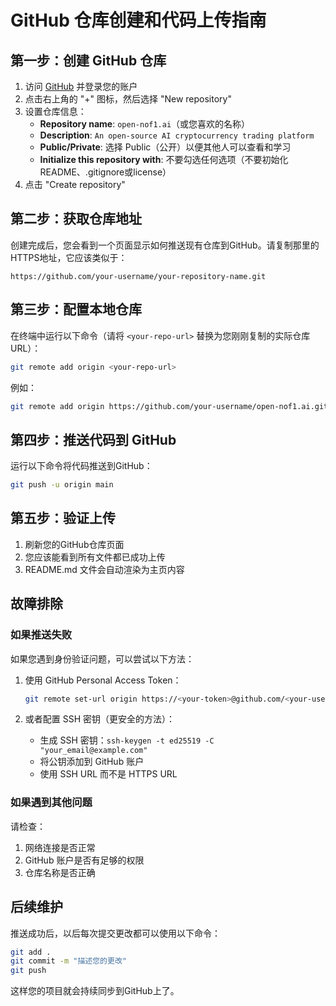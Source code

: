 # GitHub 仓库创建和代码上传指南

## 第一步：创建 GitHub 仓库

1. 访问 [GitHub](https://github.com/) 并登录您的账户
2. 点击右上角的 "+" 图标，然后选择 "New repository"
3. 设置仓库信息：
   - **Repository name**: `open-nof1.ai`（或您喜欢的名称）
   - **Description**: `An open-source AI cryptocurrency trading platform`
   - **Public/Private**: 选择 Public（公开）以便其他人可以查看和学习
   - **Initialize this repository with**: 不要勾选任何选项（不要初始化README、.gitignore或license）
4. 点击 "Create repository"

## 第二步：获取仓库地址

创建完成后，您会看到一个页面显示如何推送现有仓库到GitHub。请复制那里的HTTPS地址，它应该类似于：
```
https://github.com/your-username/your-repository-name.git
```

## 第三步：配置本地仓库

在终端中运行以下命令（请将 `<your-repo-url>` 替换为您刚刚复制的实际仓库URL）：

```bash
git remote add origin <your-repo-url>
```

例如：
```bash
git remote add origin https://github.com/your-username/open-nof1.ai.git
```

## 第四步：推送代码到 GitHub

运行以下命令将代码推送到GitHub：

```bash
git push -u origin main
```

## 第五步：验证上传

1. 刷新您的GitHub仓库页面
2. 您应该能看到所有文件都已成功上传
3. README.md 文件会自动渲染为主页内容

## 故障排除

### 如果推送失败

如果您遇到身份验证问题，可以尝试以下方法：

1. 使用 GitHub Personal Access Token：
   ```bash
   git remote set-url origin https://<your-token>@github.com/<your-username>/<your-repo-name>.git
   ```

2. 或者配置 SSH 密钥（更安全的方法）：
   - 生成 SSH 密钥：`ssh-keygen -t ed25519 -C "your_email@example.com"`
   - 将公钥添加到 GitHub 账户
   - 使用 SSH URL 而不是 HTTPS URL

### 如果遇到其他问题

请检查：
1. 网络连接是否正常
2. GitHub 账户是否有足够的权限
3. 仓库名称是否正确

## 后续维护

推送成功后，以后每次提交更改都可以使用以下命令：

```bash
git add .
git commit -m "描述您的更改"
git push
```

这样您的项目就会持续同步到GitHub上了。
